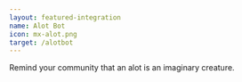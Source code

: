 ```yaml
---
layout: featured-integration
name: Alot Bot
icon: mx-alot.png
target: /alotbot
---
```


Remind your community that an alot is an imaginary creature.
